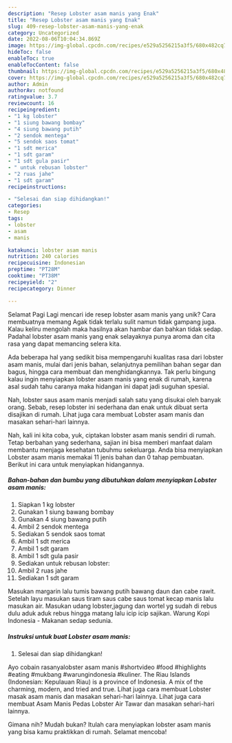 ```yaml
---
description: "Resep Lobster asam manis yang Enak"
title: "Resep Lobster asam manis yang Enak"
slug: 409-resep-lobster-asam-manis-yang-enak
category: Uncategorized
date: 2022-08-06T10:04:34.869Z
image: https://img-global.cpcdn.com/recipes/e529a5256215a3f5/680x482cq70/lobster-asam-manis-foto-resep-utama.jpg
hideToc: false
enableToc: true
enableTocContent: false
thumbnail: https://img-global.cpcdn.com/recipes/e529a5256215a3f5/680x482cq70/lobster-asam-manis-foto-resep-utama.jpg
cover: https://img-global.cpcdn.com/recipes/e529a5256215a3f5/680x482cq70/lobster-asam-manis-foto-resep-utama.jpg
author: Admin
authorAv: notfound
ratingvalue: 3.7
reviewcount: 16
recipeingredient:
- "1 kg lobster"
- "1 siung bawang bombay"
- "4 siung bawang putih"
- "2 sendok mentega"
- "5 sendok saos tomat"
- "1 sdt merica"
- "1 sdt garam"
- "1 sdt gula pasir"
- " untuk rebusan lobster"
- "2 ruas jahe"
- "1 sdt garam"
recipeinstructions:

- "Selesai dan siap dihidangkan!"
categories:
- Resep
tags:
- lobster
- asam
- manis

katakunci: lobster asam manis 
nutrition: 240 calories
recipecuisine: Indonesian
preptime: "PT28M"
cooktime: "PT38M"
recipeyield: "2"
recipecategory: Dinner

---
```



Selamat Pagi Lagi mencari ide resep lobster asam manis yang unik? Cara membuatnya memang Agak tidak terlalu sulit namun tidak gampang juga. Kalau keliru mengolah maka hasilnya akan hambar dan bahkan tidak sedap. Padahal lobster asam manis yang enak selayaknya punya aroma dan cita rasa yang dapat memancing selera kita.


Ada beberapa hal yang sedikit bisa mempengaruhi kualitas rasa dari lobster asam manis, mulai dari jenis bahan, selanjutnya pemilihan bahan segar dan bagus, hingga cara membuat dan menghidangkannya. Tak perlu bingung kalau ingin menyiapkan lobster asam manis yang enak di rumah, karena asal sudah tahu caranya maka hidangan ini dapat jadi suguhan spesial.

Nah, lobster saus asam manis menjadi salah satu yang disukai oleh banyak orang. Sebab, resep lobster ini sederhana dan enak untuk dibuat serta disajikan di rumah. Lihat juga cara membuat Lobster asam manis dan masakan sehari-hari lainnya.


Nah, kali ini kita coba, yuk, ciptakan lobster asam manis sendiri di rumah. Tetap berbahan yang sederhana, sajian ini bisa memberi manfaat dalam membantu menjaga kesehatan tubuhmu sekeluarga. Anda bisa menyiapkan Lobster asam manis memakai 11 jenis bahan dan 0 tahap pembuatan. Berikut ini cara untuk menyiapkan hidangannya.

<!--inarticleads1-->

##### Bahan-bahan dan bumbu yang dibutuhkan dalam menyiapkan Lobster asam manis:

1. Siapkan 1 kg lobster
1. Gunakan 1 siung bawang bombay
1. Gunakan 4 siung bawang putih
1. Ambil 2 sendok mentega
1. Sediakan 5 sendok saos tomat
1. Ambil 1 sdt merica
1. Ambil 1 sdt garam
1. Ambil 1 sdt gula pasir
1. Sediakan  untuk rebusan lobster:
1. Ambil 2 ruas jahe
1. Sediakan 1 sdt garam


Masukan margarin lalu tumis bawang putih bawang daun dan cabe rawit. Setelah layu masukan saus tiram saus cabe saus tomat kecap manis lalu masukan air. Masukan udang lobster,jagung dan wortel yg sudah di rebus dulu aduk aduk rebus hingga matang lalu icip icip sajikan. Warung Kopi Indonesia - Makanan sedap sedunia. 

<!--inarticleads2-->

##### Instruksi untuk buat Lobster asam manis:


1. Selesai dan siap dihidangkan!

Ayo cobain rasanyalobster asam manis #shortvideo #food #highlights #eating #mukbang #warungindonesia #kuliner. The Riau Islands (Indonesian: Kepulauan Riau) is a province of Indonesia. A mix of the charming, modern, and tried and true. Lihat juga cara membuat Lobster masak asam manis dan masakan sehari-hari lainnya. Lihat juga cara membuat Asam Manis Pedas Lobster Air Tawar dan masakan sehari-hari lainnya. 

Gimana nih? Mudah bukan? Itulah cara menyiapkan lobster asam manis yang bisa kamu praktikkan di rumah. Selamat mencoba!
